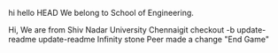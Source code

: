 hi hello
HEAD
We belong to School of Engineering.

Hi, We are from Shiv Nadar University Chennaigit checkout -b update-readme
update-readme
Infinity stone
Peer made a change "End Game" 
